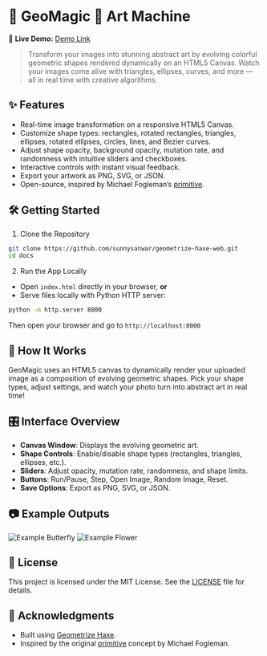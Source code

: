 # 🎨 GeoMagic 🧠 Art Machine

🎯 **Live Demo:** [Demo Link](https://sunnysanwar.github.io/geometrize-haxe-web/)

> Transform your images into stunning abstract art by evolving colorful geometric shapes rendered dynamically on an HTML5 Canvas. Watch your images come alive with triangles, ellipses, curves, and more — all in real time with creative algorithms.

## ✨ Features

* Real-time image transformation on a responsive HTML5 Canvas.
* Customize shape types: rectangles, rotated rectangles, triangles, ellipses, rotated ellipses, circles, lines, and Bezier curves.
* Adjust shape opacity, background opacity, mutation rate, and randomness with intuitive sliders and checkboxes.
* Interactive controls with instant visual feedback.
* Export your artwork as PNG, SVG, or JSON.
* Open-source, inspired by Michael Fogleman’s [primitive](https://github.com/fogleman/primitive).

## 🛠️ Getting Started

1. Clone the Repository

```bash
git clone https://github.com/sunnysanwar/geometrize-haxe-web.git
cd docs
```

2. Run the App Locally

* Open `index.html` directly in your browser, **or**
* Serve files locally with Python HTTP server:

```bash
python -m http.server 8000
```

Then open your browser and go to `http://localhost:8000`

## 🎯 How It Works

GeoMagic uses an HTML5 canvas to dynamically render your uploaded image as a composition of evolving geometric shapes. Pick your shape types, adjust settings, and watch your photo turn into abstract art in real time!

## 🎛️ Interface Overview

* **Canvas Window**: Displays the evolving geometric art.
* **Shape Controls**: Enable/disable shape types (rectangles, triangles, ellipses, etc.).
* **Sliders**: Adjust opacity, mutation rate, randomness, and shape limits.
* **Buttons**: Run/Pause, Step, Open Image, Random Image, Reset.
* **Save Options**: Export as PNG, SVG, or JSON.

## 📷 Example Outputs

![Example Butterfly](https://github.com/sunnysanwar/geometrize-haxe-web/assets/images/example_butterfly.png)
![Example Flower](https://github.com/sunnysanwar/geometrize-haxe-web/assets/images/example_flower.png)

## 📄 License

This project is licensed under the MIT License. See the [LICENSE](LICENSE) file for details.

## 🙌 Acknowledgments

* Built using [Geometrize Haxe](https://github.com/Tw1ddle/geometrize-haxe).
* Inspired by the original [primitive](https://github.com/fogleman/primitive) concept by Michael Fogleman.